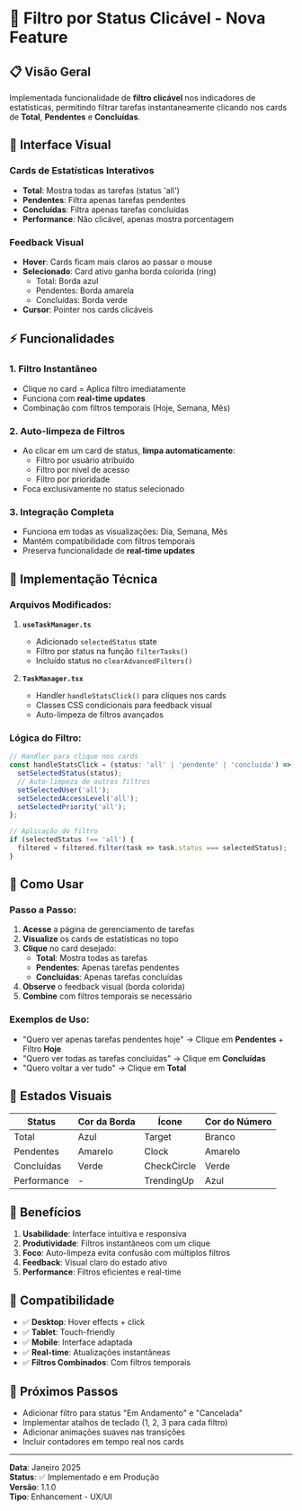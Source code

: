 # 🎯 Filtro por Status Clicável - Nova Feature

## 📋 Visão Geral

Implementada funcionalidade de **filtro clicável** nos indicadores de estatísticas, permitindo filtrar tarefas instantaneamente clicando nos cards de **Total**, **Pendentes** e **Concluídas**.

## 🎨 Interface Visual

### Cards de Estatísticas Interativos
- **Total**: Mostra todas as tarefas (status 'all')
- **Pendentes**: Filtra apenas tarefas pendentes
- **Concluídas**: Filtra apenas tarefas concluídas  
- **Performance**: Não clicável, apenas mostra porcentagem

### Feedback Visual
- **Hover**: Cards ficam mais claros ao passar o mouse
- **Selecionado**: Card ativo ganha borda colorida (ring)
  - Total: Borda azul
  - Pendentes: Borda amarela  
  - Concluídas: Borda verde
- **Cursor**: Pointer nos cards clicáveis

## ⚡ Funcionalidades

### 1. **Filtro Instantâneo**
- Clique no card = Aplica filtro imediatamente
- Funciona com **real-time updates**
- Combinação com filtros temporais (Hoje, Semana, Mês)

### 2. **Auto-limpeza de Filtros**
- Ao clicar em um card de status, **limpa automaticamente**:
  - Filtro por usuário atribuído
  - Filtro por nível de acesso
  - Filtro por prioridade
- Foca exclusivamente no status selecionado

### 3. **Integração Completa**
- Funciona em todas as visualizações: Dia, Semana, Mês
- Mantém compatibilidade com filtros temporais
- Preserva funcionalidade de **real-time updates**

## 🔧 Implementação Técnica

### Arquivos Modificados:
1. **`useTaskManager.ts`**
   - Adicionado `selectedStatus` state
   - Filtro por status na função `filterTasks()`
   - Incluído status no `clearAdvancedFilters()`

2. **`TaskManager.tsx`**
   - Handler `handleStatsClick()` para cliques nos cards
   - Classes CSS condicionais para feedback visual
   - Auto-limpeza de filtros avançados

### Lógica do Filtro:
```typescript
// Handler para clique nos cards
const handleStatsClick = (status: 'all' | 'pendente' | 'concluida') => {
  setSelectedStatus(status);
  // Auto-limpeza de outros filtros
  setSelectedUser('all');
  setSelectedAccessLevel('all');
  setSelectedPriority('all');
};

// Aplicação do filtro
if (selectedStatus !== 'all') {
  filtered = filtered.filter(task => task.status === selectedStatus);
}
```

## 🎯 Como Usar

### Passo a Passo:
1. **Acesse** a página de gerenciamento de tarefas
2. **Visualize** os cards de estatísticas no topo
3. **Clique** no card desejado:
   - **Total**: Mostra todas as tarefas
   - **Pendentes**: Apenas tarefas pendentes
   - **Concluídas**: Apenas tarefas concluídas
4. **Observe** o feedback visual (borda colorida)
5. **Combine** com filtros temporais se necessário

### Exemplos de Uso:
- "Quero ver apenas tarefas pendentes hoje" → Clique em **Pendentes** + Filtro **Hoje**
- "Quero ver todas as tarefas concluídas" → Clique em **Concluídas**
- "Quero voltar a ver tudo" → Clique em **Total**

## 🎨 Estados Visuais

| Status | Cor da Borda | Ícone | Cor do Número |
|--------|--------------|-------|---------------|
| Total | Azul | Target | Branco |
| Pendentes | Amarelo | Clock | Amarelo |
| Concluídas | Verde | CheckCircle | Verde |
| Performance | - | TrendingUp | Azul |

## 🚀 Benefícios

1. **Usabilidade**: Interface intuitiva e responsiva
2. **Produtividade**: Filtros instantâneos com um clique
3. **Foco**: Auto-limpeza evita confusão com múltiplos filtros
4. **Feedback**: Visual claro do estado ativo
5. **Performance**: Filtros eficientes e real-time

## 📱 Compatibilidade

- ✅ **Desktop**: Hover effects + click
- ✅ **Tablet**: Touch-friendly
- ✅ **Mobile**: Interface adaptada
- ✅ **Real-time**: Atualizações instantâneas
- ✅ **Filtros Combinados**: Com filtros temporais

## 🔄 Próximos Passos

- Adicionar filtro para status "Em Andamento" e "Cancelada"
- Implementar atalhos de teclado (1, 2, 3 para cada filtro)
- Adicionar animações suaves nas transições
- Incluir contadores em tempo real nos cards

---

**Data**: Janeiro 2025  
**Status**: ✅ Implementado e em Produção  
**Versão**: 1.1.0  
**Tipo**: Enhancement - UX/UI 